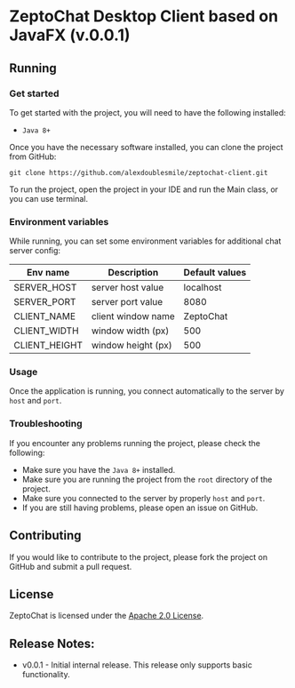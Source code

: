 # ZeptoChat Desktop Client based on JavaFX (v.0.0.1)

## Running

### Get started

To get started with the project, you will need to have the following installed:
- `Java 8+`

Once you have the necessary software installed, you can clone the project from GitHub:
```
git clone https://github.com/alexdoublesmile/zeptochat-client.git
```
To run the project, open the project in your IDE and run the Main class, or you can use terminal. 

### Environment variables

While running, you can set some environment variables for additional chat server config:

|Env name|Description|Default values|
|---|---|---|
|SERVER_HOST|server host value|localhost
|SERVER_PORT|server port value|8080
|CLIENT_NAME|client window name|ZeptoChat
|CLIENT_WIDTH|window width (px)|500
|CLIENT_HEIGHT|window height (px)|500

### Usage

Once the application is running, you connect automatically to the server by `host` and `port`.

### Troubleshooting

If you encounter any problems running the project, please check the following:
- Make sure you have the `Java 8+` installed.
- Make sure you are running the project from the `root` directory of the project.
- Make sure you connected to the server by properly `host` and `port`.
- If you are still having problems, please open an issue on GitHub.

## Contributing

If you would like to contribute to the project, please fork the project on GitHub and submit a pull request.

## License

ZeptoChat is licensed under the [Apache 2.0 License](./LICENSE.txt).

## Release Notes:

- v0.0.1 - Initial internal release. This release only supports basic functionality.
